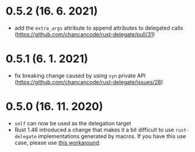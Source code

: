 # 0.5.2 (16. 6. 2021)
- add the `extra_args` attribute to append attributes to delegated calls (https://github.com/chancancode/rust-delegate/pull/31)

# 0.5.1 (6. 1. 2021)
- fix breaking change caused by using `syn` private API (https://github.com/chancancode/rust-delegate/issues/28) 

# 0.5.0 (16. 11. 2020)
- `self` can now be used as the delegation target
- Rust 1.46 introduced a change that makes it a bit difficult to use `rust-delegate` implementations
generated by macros. If you have this use case, please use [this workaround](https://github.com/chancancode/rust-delegate/issues/25#issuecomment-716774685).
